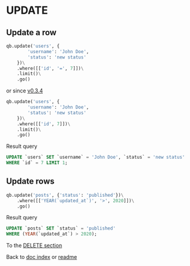 # UPDATE
## Update a row
```python
qb.update('users', {
        'username': 'John Doe',
        'status': 'new status'
    })\
    .where([['id', '=', 7]])\
    .limit()\
    .go()
```
or since [v0.3.4](https://github.com/co0lc0der/simple-query-builder-python/releases/tag/v0.3.4)
```python
qb.update('users', {
        'username': 'John Doe',
        'status': 'new status'
    })\
    .where([['id', 7]])\
    .limit()\
    .go()
```
Result query
```sql
UPDATE `users` SET `username` = 'John Doe', `status` = 'new status'
WHERE `id` = 7 LIMIT 1;
```
## Update rows
```python
qb.update('posts', {'status': 'published'})\
    .where([['YEAR(`updated_at`)', '>', 2020]])\
    .go()
```
Result query
```sql
UPDATE `posts` SET `status` = 'published'
WHERE (YEAR(`updated_at`) > 2020);
```

To the [DELETE section](Delete.md)

Back to [doc index](index.md) or [readme](../README.md)
